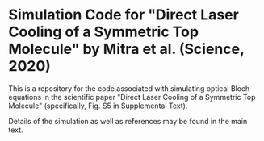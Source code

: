 # Simulation Code for "Direct Laser Cooling of a Symmetric Top Molecule" by Mitra et al. (Science, 2020)
This is a repository for the code associated with simulating optical Bloch equations in the scientific paper "Direct Laser Cooling of a Symmetric Top Molecule" (specifically, Fig. S5 in Supplemental Text). 

Details of the simulation as well as references may be found in the main text.
